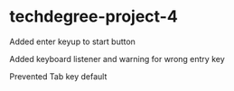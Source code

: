 # techdegree-project-4

Added enter keyup to start button

Added keyboard listener and warning for wrong entry key 

Prevented Tab key default